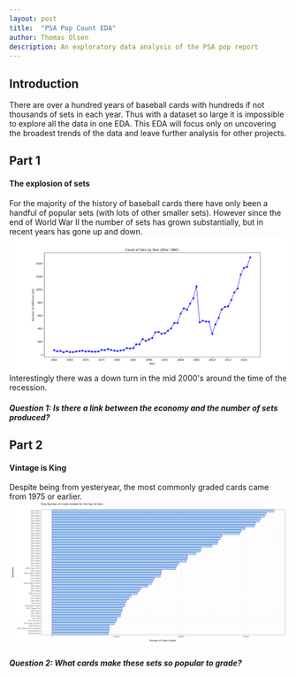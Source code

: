 ```yaml
---
layout: post
title:  "PSA Pop Count EDA"
author: Thomas Olsen
description: An exploratory data analysis of the PSA pop report
---
```


## Introduction
There are over a hundred years of baseball cards with hundreds if not thousands of sets in each year.  Thus with a dataset so large it is impossible to explore all the data in one EDA.  This EDA will focus only on uncovering the broadest trends of the data and leave further analysis for other projects.

## Part 1 
#### The explosion of sets
For the majority of the history of baseball cards there have only been a handful of popular sets (with lots of other smaller sets).  However since the end of World War II the number of sets has grown substantially, but in recent years has gone up and down.
![img](/assets/images/numberOfSets.png)
Interestingly there was a down turn in the mid 2000's around the time of the recession.
##### Question 1: Is there a link between the economy and the number of sets produced?

## Part 2
#### Vintage is King 
Despite being from yesteryear, the most commonly graded cards came from 1975 or earlier.
![img](/assets/images/topSetPopCol.png)
##### Question 2: What cards make these sets so popular to grade?
